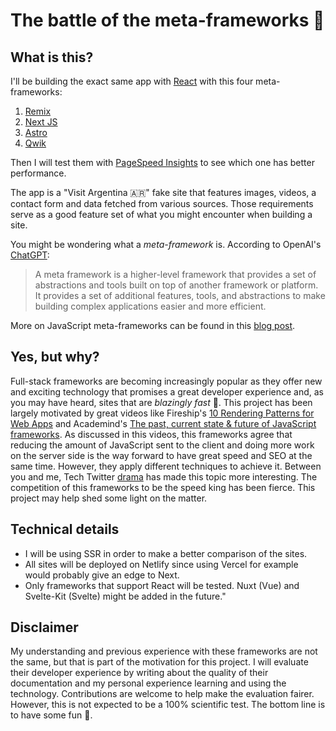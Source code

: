 # The battle of the meta-frameworks 👊

## What is this?

I'll be building the exact same app with [React](https://reactjs.org/) with this four meta-frameworks:

1. [Remix](https://remix.run)
2. [Next JS](https://nextjs.org)
3. [Astro](https://astro.build)
4. [Qwik](https://github.com/Quick/Quick)

Then I will test them with [PageSpeed Insights](https://pagespeed.web.dev) to see which one has better performance.

The app is a "Visit Argentina 🇦🇷" fake site that features images, videos, a contact form and data fetched from various sources.
Those requirements serve as a good feature set of what you might encounter when building a site.

You might be wondering what a _meta-framework_ is.
According to OpenAI's [ChatGPT](https://chat.openai.com/chat):

> A meta framework is a higher-level framework that provides a set of abstractions and tools built on top of another framework or platform. It provides a set of additional features, tools, and abstractions to make building complex applications easier and more efficient.

More on JavaScript meta-frameworks can be found in this [blog post](https://prismic.io/blog/javascript-meta-frameworks-ecosystem).

## Yes, but why?

Full-stack frameworks are becoming increasingly popular as they offer new and exciting technology that promises a great developer experience and, as you may have heard, sites that are _blazingly fast_ 🚀.
This project has been largely motivated by great videos like Fireship's [10 Rendering Patterns for Web Apps](https://www.youtube.com/watch?v=Dkx5ydvtpCA) and Academind's [The past, current state & future of JavaScript frameworks](https://www.youtube.com/watch?v=5EsLj3JOdE0).
As discussed in this videos, this frameworks agree that reducing the amount of JavaScript sent to the client and doing more work on the server side is the way forward to have great speed and SEO at the same time. However, they apply different techniques to achieve it.
Between you and me, Tech Twitter [drama](https://twitter.com/ryanflorence/status/1586820806625046529?s=20) has made this topic more interesting. The competition of this frameworks to be the speed king has been fierce. This project may help shed some light on the matter.

## Technical details

- I will be using SSR in order to make a better comparison of the sites.
- All sites will be deployed on Netlify since using Vercel for example would probably give an edge to Next.
- Only frameworks that support React will be tested. Nuxt (Vue) and Svelte-Kit (Svelte) might be added in the future."

## Disclaimer

My understanding and previous experience with these frameworks are not the same, but that is part of the motivation for this project. I will evaluate their developer experience by writing about the quality of their documentation and my personal experience learning and using the technology. Contributions are welcome to help make the evaluation fairer. However, this is not expected to be a 100% scientific test. The bottom line is to have some fun 🙂.
